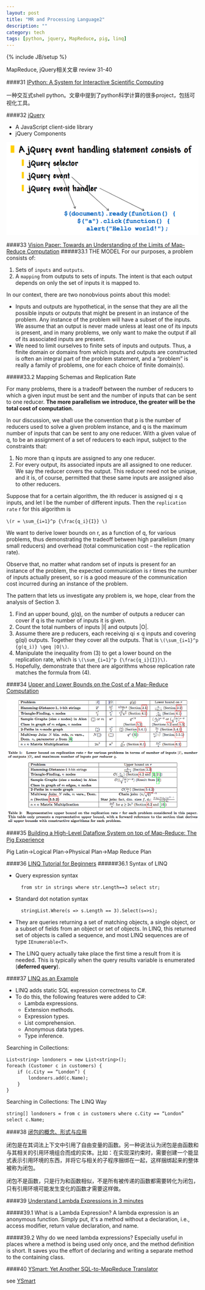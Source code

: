 ```yaml
---
layout: post
title: "MR and Processing Language2"
description: ""
category: tech
tags: [python, jquery, MapReduce, pig, linq]
---
```

{% include JB/setup %}

MapReduce, jQuery相关文章 review 31-40

<!--break-->
####31 [IPython: A System for Interactive Scientiﬁc Computing][1]

一种交互式shell python。文章中提到了python科学计算的很多project，包括可视化工具。

####32 [jQuery][2]

* A JavaScript client-side library
* jQuery Components

![1](/assets/2013-10-08-mr-and-processing-language2/jquery.png)

####33 [Vision Paper: Towards an Understanding of the Limits of Map-Reduce Computation][3]
#####33.1 THE MODEL
For our purposes, a problem consists of:

1. Sets of `inputs` and `outputs`.
2. A `mapping` from outputs to sets of inputs. The intent is that each output depends on only the set of inputs it is mapped to.

In our context, there are two nonobvious points about this model:

* Inputs and outputs are hypothetical, in the sense that they are all the possible inputs or outputs that might be present in an instance of the problem. Any instance of the problem will have a subset of the inputs. We assume that an output is never made unless at least one of its inputs is present, and in many problems, we only want to make the output if all of its associated inputs are present.
* We need to limit ourselves to finite sets of inputs and outputs. Thus, a finite domain or domains from which inputs and outputs are constructed is often an integral part of the problem statement, and a “problem” is really a family of problems, one for each choice of finite domain(s).

#####33.2 Mapping Schemas and Replication Rate

For many problems, there is a tradeoff between the number of reducers to which a given input must be sent and the number of inputs that can be sent to one reducer. **The more parallelism we introduce, the greater will be the total cost of computation.**

In our discussion, we shall use the convention that p is the number of reducers used to solve a given problem instance, and q is the maximum number of inputs that can be sent to any one reducer. With a given value of q, to be an assignment of a set of reducers to each input, subject to the constraints that:

1. No more than q inputs are assigned to any one reducer.
2. For every output, its associated inputs are all assigned to one reducer. We say the reducer covers the output. This reducer need not be unique, and it is, of course, permitted that these same inputs are assigned also to other reducers.

Suppose that for a certain algorithm, the ith reducer is assigned qi ≤ q inputs, and let I be the number of different inputs. Then the `replication rate` r for this algorithm is

`\(r = \sum_{i=1}^p {\frac{q_i}{I}} \)`

We want to derive lower bounds on r, as a function of q, for various problems, thus demonstrating the tradeoff between high parallelism (many small reducers) and overhead (total communication cost – the replication rate).

Observe that, no matter what random set of inputs is present for an instance of the problem, the expected communication is r times the number of inputs actually present, so r is a good measure of the communication cost incurred during an instance of the problem.

The pattern that lets us investigate any problem is, we hope, clear from the analysis of Section 3.

1. Find an upper bound, g(q), on the number of outputs a reducer can cover if q is the number of inputs it is given.
2. Count the total numbers of inputs |I| and outputs |O|.
3. Assume there are p reducers, each receiving qi ≤ q inputs and covering g(qi) outputs. Together they cover all the outputs. That is `\(\sum_{i=1}^p {g(q_i)} \geq |O|\)`.
4. Manipulate the inequality from (3) to get a lower bound on the replication rate, which is `\(\sum_{i=1}^p {\frac{q_i}{I}}\)`.
5. Hopefully, demonstrate that there are algorithms whose replication rate matches the formula from (4).

####34 [Upper and Lower Bounds on the Cost of a Map-Reduce Computation][4]

![2](/assets/2013-10-08-mr-and-processing-language2/1.png)

####35 [Building a High-Level Dataﬂow System on top of Map-Reduce: The Pig Experience][5]

Pig Latin->Logical Plan->Physical Plan->Map Reduce Plan

####36 [LINQ Tutorial for Beginners][6]
######36.1 Syntax of LINQ

* Query expression syntax

        from str in strings where str.Length==3 select str; 
* Standard dot notation syntax

        stringList.Where(s => s.Length == 3).Select(s=>s); 
* They are queries returning a set of matching objects, a single object, or a subset of fields from an object or set of objects. In LINQ, this returned set of objects is called a sequence, and most LINQ sequences are of type `IEnumerable<T>`.
* The LINQ query actually take place the first time a result from it is needed. This is typically when the query results variable is enumerated (**deferred query**).

####37 [LINQ as an Example][7]

* LINQ adds static SQL expression correctness to C#.
* To do this, the following features were added to C#:
  * Lambda expressions.
  * Extension methods.
  * Expression types.
  * List comprehension.
  * Anonymous data types. 
  * Type inference.
  
Searching in Collections:


    List<string> londoners = new List<string>();
    foreach (Customer c in customers) { 
        if (c.City == “London”) {
            londoners.add(c.Name);
        }
    }

Searching in Collections: The LINQ Way

    string[] londoners = from c in customers where c.City == “London” select c.Name;

####38 [闭包的概念、形式与应用][8]

闭包是在其词法上下文中引用了自由变量的函数。另一种说法认为闭包是由函数和与其相关的引用环境组合而成的实体。比如：在实现深约束时，需要创建一个能显式表示引用环境的东西，并将它与相关的子程序捆绑在一起，这样捆绑起来的整体被称为闭包。

闭包不是函数，只是行为和函数相似，不是所有被传递的函数都需要转化为闭包，只有引用环境可能发生变化的函数才需要这样做。

####39 [Understand Lambda Expressions in 3 minutes][9]

#####39.1 What is a Lambda Expression?
A lambda expression is an anonymous function. Simply put, it's a method without a declaration, i.e., access modifier, return value declaration, and name. 

#####39.2 Why do we need lambda expressions?
Especially useful in places where a method is being used only once, and the method definition is short. It saves you the effort of declaring and writing a separate method to the containing class.

####40 [YSmart: Yet Another SQL-to-MapReduce Translator][10]

see [YSmart][11]

[1]: http://fperez.org/papers/ipython07_pe-gr_cise.pdf
[2]: http://www.cs.sunysb.edu/~cse336/Slides/L20-jQuery.pdf
[3]: http://arxiv.org/pdf/1204.1754v1.pdf
[4]: http://arxiv.org/pdf/1206.4377v1.pdf
[5]: http://www.vldb.org/pvldb/2/vldb09-1074.pdf
[6]: http://www.codeproject.com/Tips/590978/LINQ-Tutorial-for-Beginners
[7]: http://webcourse.cs.technion.ac.il/234319/Spring2009/ho/WCFiles/09%20LINQ.pdf
[8]: http://www.ibm.com/developerworks/cn/linux/l-cn-closure/
[9]: http://www.codeproject.com/Tips/298963/Understand-Lambda-Expressions-in-3-minutes
[10]: http://www.cse.ohio-state.edu/hpcs/WWW/HTML/publications/papers/TR-11-7.pdf
[11]: http://zhangjunhd.github.io/2013/08/28/ysmart/